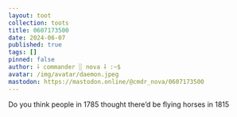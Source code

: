 ```yaml
---
layout: toot
collection: toots
title: 0607173500
date: 2024-06-07
published: true
tags: []
pinned: false
author: ⸸ commander ░ nova ⸸ :~$
avatar: /img/avatar/daemon.jpeg
mastodon: https://mastodon.online/@cmdr_nova/0607173500
---
```


Do you think people in 1785 thought there’d be flying horses in 1815
